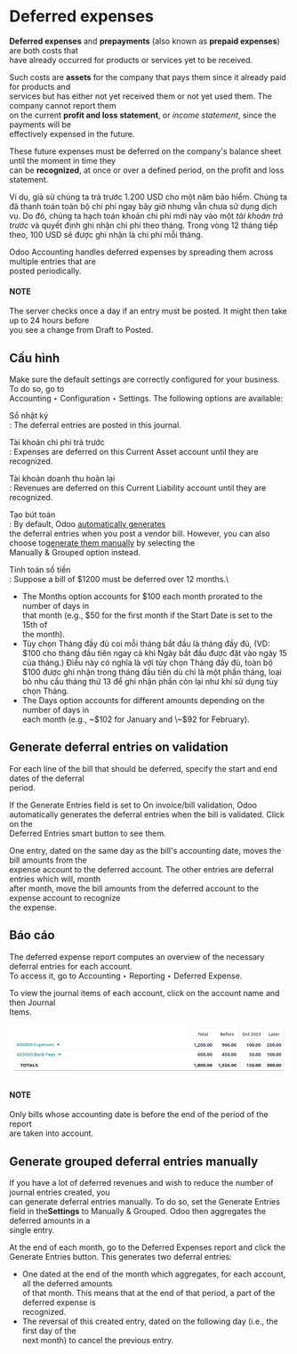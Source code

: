 # Deferred expenses

**Deferred expenses** and **prepayments** (also known as **prepaid expenses**) are both costs that\
have already occurred for products or services yet to be received.

Such costs are **assets** for the company that pays them since it already paid for products and\
services but has either not yet received them or not yet used them. The company cannot report them\
on the current **profit and loss statement**, or _income statement_, since the payments will be\
effectively expensed in the future.

These future expenses must be deferred on the company's balance sheet until the moment in time they\
can be **recognized**, at once or over a defined period, on the profit and loss statement.

Ví dụ, giả sử chúng ta trả trước 1.200 USD cho một năm bảo hiểm. Chúng ta đã thanh toán toàn bộ chi phí ngay bây giờ nhưng vẫn chưa sử dụng dịch vụ. Do đó, chúng ta hạch toán khoản chi phí mới này vào một _tài khoản trả trước_ và quyết định ghi nhận chi phí theo tháng. Trong vòng 12 tháng tiếp theo, 100 USD sẽ được ghi nhận là chi phí mỗi tháng.

Odoo Accounting handles deferred expenses by spreading them across multiple entries that are\
posted periodically.

#### NOTE

The server checks once a day if an entry must be posted. It might then take up to 24 hours before\
you see a change from Draft to Posted.

## Cấu hình

Make sure the default settings are correctly configured for your business. To do so, go to\
Accounting ‣ Configuration ‣ Settings. The following options are available:

Sổ nhật ký\
: The deferral entries are posted in this journal.

Tài khoản chi phí trả trước\
: Expenses are deferred on this Current Asset account until they are recognized.

Tài khoản doanh thu hoãn lại\
: Revenues are deferred on this Current Liability account until they are recognized.

Tạo bút toán\
: By default, Odoo [automatically generates](deferred_expenses.md#vendor-bills-deferred-generate-on-validation)\
the deferral entries when you post a vendor bill. However, you can also choose to[generate them manually](deferred_expenses.md#vendor-bills-deferred-generate-manually) by selecting the\
Manually & Grouped option instead.

Tính toán số tiền\
: Suppose a bill of $1200 must be deferred over 12 months.\


* The Months option accounts for $100 each month prorated to the number of days in\
  that month (e.g., $50 for the first month if the Start Date is set to the 15th of\
  the month).
* Tùy chọn Tháng đầy đủ coi mỗi tháng bắt đầu là tháng đầy đủ, (VD: $100 cho tháng đầu tiên ngay cả khi Ngày bắt đầu được đặt vào ngày 15 của tháng.) Điều này có nghĩa là với tùy chọn Tháng đầy đủ, toàn bộ $100 được ghi nhận trong tháng đầu tiên dù chỉ là một phần tháng, loại bỏ nhu cầu tháng thứ 13 để ghi nhận phần còn lại như khi sử dụng tùy chọn Tháng.
* The Days option accounts for different amounts depending on the number of days in\
  each month (e.g., \~$102 for January and \~$92 for February).

## Generate deferral entries on validation

For each line of the bill that should be deferred, specify the start and end dates of the deferral\
period.

If the Generate Entries field is set to On invoice/bill validation, Odoo\
automatically generates the deferral entries when the bill is validated. Click on the\
Deferred Entries smart button to see them.

One entry, dated on the same day as the bill's accounting date, moves the bill amounts from the\
expense account to the deferred account. The other entries are deferral entries which will, month\
after month, move the bill amounts from the deferred account to the expense account to recognize\
the expense.

## Báo cáo

The deferred expense report computes an overview of the necessary deferral entries for each account.\
To access it, go to Accounting ‣ Reporting ‣ Deferred Expense.

To view the journal items of each account, click on the account name and then Journal\
Items.

![Deferred expense report](../../../../.gitbook/assets/deferred_expense_report.png)

#### NOTE

Only bills whose accounting date is before the end of the period of the report\
are taken into account.

## Generate grouped deferral entries manually

If you have a lot of deferred revenues and wish to reduce the number of journal entries created, you\
can generate deferral entries manually. To do so, set the Generate Entries field in the**Settings** to Manually & Grouped. Odoo then aggregates the deferred amounts in a\
single entry.

At the end of each month, go to the Deferred Expenses report and click the\
Generate Entries button. This generates two deferral entries:

* One dated at the end of the month which aggregates, for each account, all the deferred amounts\
  of that month. This means that at the end of that period, a part of the deferred expense is\
  recognized.
* The reversal of this created entry, dated on the following day (i.e., the first day of the\
  next month) to cancel the previous entry.

